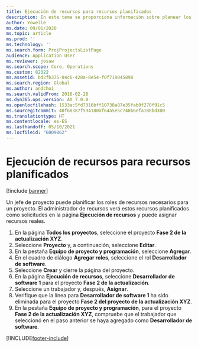 ```yaml
---
title: Ejecución de recursos para recursos planificados
description: En este tema se proporciona información sobre planear los recursos de un proyecto.
author: Yowelle
ms.date: 09/01/2020
ms.topic: article
ms.prod: ''
ms.technology: ''
ms.search.form: ProjProjectsListPage
audience: Application User
ms.reviewer: josaw
ms.search.scope: Core, Operations
ms.custom: 82022
ms.assetid: bd2fb375-84c6-428a-8e54-f0f719045898
ms.search.region: Global
ms.author: andchoi
ms.search.validFrom: 2016-02-28
ms.dyn365.ops.version: AX 7.0.0
ms.openlocfilehash: 1533ac5fd7316bff10738a87e35fab0f270f91c5
ms.sourcegitcommit: 40f68387f594180af64a5e5c748b6efa188bd300
ms.translationtype: HT
ms.contentlocale: es-ES
ms.lasthandoff: 05/10/2021
ms.locfileid: "6009862"
---
```

# <a name="resource-fulfillment-for-planned-resources"></a>Ejecución de recursos para recursos planificados

[!include [banner](../includes/banner.md)]

Un jefe de proyecto puede planificar los roles de recursos necesarios para un proyecto. El administrador de recursos verá estos recursos planificados como solicitudes en la página **Ejecución de recursos** y puede asignar recursos reales.

1. En la página **Todos los proyectos**, seleccione el proyecto **Fase 2 de la actualización XYZ**.
2. Seleccione **Proyecto** y, a continuación, seleccione **Editar**.
3. En la pestaña **Equipo de proyecto y programación**, seleccione **Agregar**.
4. En el cuadro de diálogo **Agregar roles**, seleccione el rol **Desarrollador de software**.
5. Seleccione **Crear** y cierre la página del proyecto.
6. En la página **Ejecución de recursos**, seleccione **Desarrollador de software 1** para el proyecto **Fase 2 de la actualización**.
7. Seleccione un trabajador y, después, **Asignar**.
8. Verifique que la línea para **Desarrollador de software 1** ha sido eliminada para el proyecto **Fase 2 del proyecto de la actualización XYZ**.
9. En la pestaña **Equipo de proyecto y programación**, para el proyecto **Fase 2 de la actualización XYZ**, compruebe que el trabajador que seleccionó en el paso anterior se haya agregado como **Desarrollador de software**.


[!INCLUDE[footer-include](../includes/footer-banner.md)]